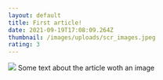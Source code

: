 ```yaml
---
layout: default
title: First article!
date: 2021-09-19T17:08:09.264Z
thumbnail: /images/uploads/scr_images.jpeg
rating: 3
---
```


<img src="{{ site.baseurl }}/thumbnail">
Some text about the article woth an image
